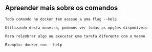 ## Apreender mais sobre os comandos

```
Todo comando no docker tem acesso a uma flag --help
```

```
Utilizando desta maneira, podemos ver todas as opções disponíveis
```

```
Para relembrar algo ou executar uma tarefa diferente com o mesmo
```

```
Exemplo: docker run --help
```
